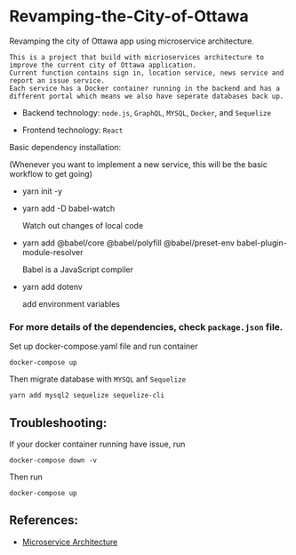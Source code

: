 # Revamping-the-City-of-Ottawa
Revamping the city of Ottawa app using microservice architecture.

    This is a project that build with micrioservices architecture to improve the current city of Ottawa application.  
    Current function contains sign in, location service, news service and report an issue service.
    Each service has a Docker container running in the backend and has a different portal which means we also have seperate databases back up.

* Backend technology: `node.js`, `GraphQL`, `MYSQL`, `Docker`, and `Sequelize`

* Frontend technology: `React`


Basic dependency installation:

(Whenever you want to implement a new service, this will be the basic workflow to get going)

* yarn init -y

* yarn add -D babel-watch

    Watch out changes of local code 

* yarn add @babel/core @babel/polyfill @babel/preset-env babel-plugin-module-resolver

    Babel is a JavaScript compiler 

* yarn add dotenv

    add environment variables

### For more details of the dependencies, check `package.json` file.

Set up docker-compose.yaml file and run container 

    docker-compose up

Then migrate database with `MYSQL` anf `Sequelize`

    yarn add mysql2 sequelize sequelize-cli


## Troubleshooting:

If your docker container running have issue, run 

    docker-compose down -v

Then run 

    docker-compose up

## References:

* [Microservice Architecture](https://microservices.io)
